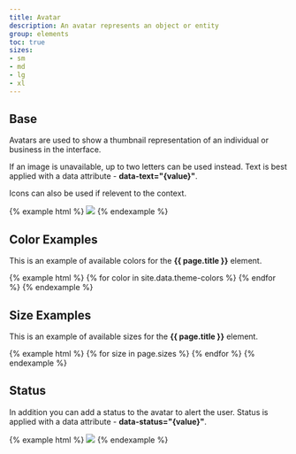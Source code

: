 ```yaml
---
title: Avatar
description: An avatar represents an object or entity
group: elements
toc: true
sizes:
- sm
- md
- lg
- xl
---
```


## Base

Avatars are used to show a thumbnail representation of an individual or business in the interface. 

If an image is unavailable, up to two letters can be used instead. Text is best applied with a data attribute - **data-text="{value}"**.

Icons can also be used if relevent to the context.

{% example html %}
<span class="c-avatar" >
  <img src="https://unsplash.it/200?image=1027">
</span>
<span class="c-avatar c-avatar-primary">
<i class="fas fa-cloud-download"></i>
</span>
<span class="c-avatar c-avatar-secondary" data-text="AB"></span>
{% endexample %}

## Color Examples

This is an example of available colors for the **{{ page.title }}** element. 

{% example html %}
{% for color in site.data.theme-colors %}
<span class="c-avatar c-avatar-{{ color }}" data-text="AB"></span>
{% endfor %}
{% endexample %}


## Size Examples

This is an example of available sizes for the **{{ page.title }}** element. 

{% example html %}
{% for size in page.sizes %}
<span class="c-avatar c-avatar-primary c-avatar-{{ size }}" data-text="AB"></span>{% endfor %}
{% endexample %}


## Status

In addition you can add a status to the avatar to alert the user. Status is applied with a data attribute - **data-status="{value}"**. 

{% example html %}
<span class="c-avatar" data-status="success">
  <img src="https://unsplash.it/200?image=1011">
</span>
<span class="c-avatar c-avatar-primary" data-status="success">
  <i class="fas fa-cloud-download"></i>
</span>
<span class="c-avatar c-avatar-secondary" data-text="CD" data-status="primary"></span>
<span class="c-avatar c-avatar-success" data-text="EF" data-status="danger"></span>
<span class="c-avatar c-avatar-danger" data-text="GH" data-status="warning"></span>
<span class="c-avatar c-avatar-warning" data-text="HI" data-status="success"></span>
{% endexample %}